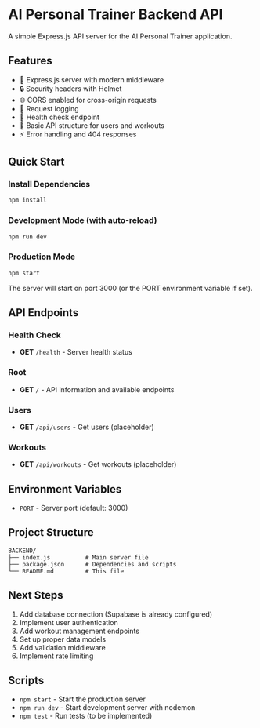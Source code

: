 # AI Personal Trainer Backend API

A simple Express.js API server for the AI Personal Trainer application.

## Features

- 🚀 Express.js server with modern middleware
- 🔒 Security headers with Helmet
- 🌐 CORS enabled for cross-origin requests
- 📝 Request logging
- 🏥 Health check endpoint
- 🎯 Basic API structure for users and workouts
- ⚡ Error handling and 404 responses

## Quick Start

### Install Dependencies
```bash
npm install
```

### Development Mode (with auto-reload)
```bash
npm run dev
```

### Production Mode
```bash
npm start
```

The server will start on port 3000 (or the PORT environment variable if set).

## API Endpoints

### Health Check
- **GET** `/health` - Server health status

### Root
- **GET** `/` - API information and available endpoints

### Users
- **GET** `/api/users` - Get users (placeholder)

### Workouts
- **GET** `/api/workouts` - Get workouts (placeholder)

## Environment Variables

- `PORT` - Server port (default: 3000)

## Project Structure

```
BACKEND/
├── index.js          # Main server file
├── package.json      # Dependencies and scripts
└── README.md         # This file
```

## Next Steps

1. Add database connection (Supabase is already configured)
2. Implement user authentication
3. Add workout management endpoints
4. Set up proper data models
5. Add validation middleware
6. Implement rate limiting

## Scripts

- `npm start` - Start the production server
- `npm run dev` - Start development server with nodemon
- `npm test` - Run tests (to be implemented)
